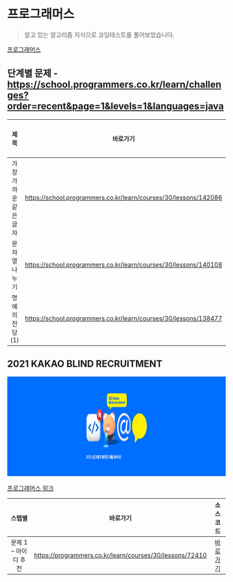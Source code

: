 # 프로그래머스

> 알고 있는 알고리즘 지식으로 코딩테스트를 풀어보았습니다.

[프로그래머스](https://programmers.co.kr/)

## 단계별 문제 - https://school.programmers.co.kr/learn/challenges?order=recent&page=1&levels=1&languages=java

|      제목      |                               바로가기                                |            소스코드             |
|:------------:|:-----------------------------------------------------------------:|:---------------------------:|
| 가장 가까운 같은 글자 | https://school.programmers.co.kr/learn/courses/30/lessons/142086  | [바로가기](./level1/Chap1.java) |
|   문자열 나누기    | https://school.programmers.co.kr/learn/courses/30/lessons/140108  | [바로가기](./level1/Chap2.java) |
|  명예의 전당 (1)  | https://school.programmers.co.kr/learn/courses/30/lessons/138477  | [바로가기](./level1/Chap3.java) |

## 2021 KAKAO BLIND RECRUITMENT

<img src="../resource/2021kakao_large2.png" width="1000" height="230" alt="2021 KAKAO BLIND RECRUITMENT"/>

[프로그래머스 링크](https://programmers.co.kr/competitions/317/2021-kakao-blind-recruitment)

|      스탭별      |                           바로가기                           |                소스코드                 |
|:-------------:|:--------------------------------------------------------:|:-----------------------------------:|
| 문제 1 – 아이디 추천 | https://programmers.co.kr/learn/courses/30/lessons/72410 | [바로가기](./kakao/y2021/Solution.java) |
